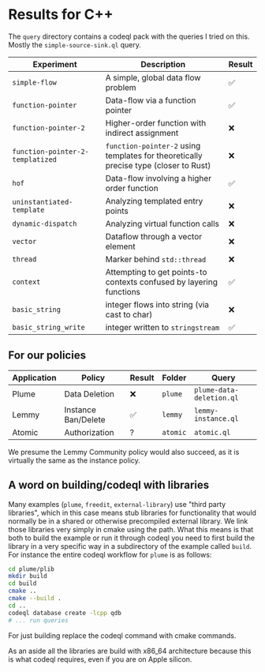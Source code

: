 # Results for C++

The `query` directory contains a codeql pack with the queries I tried on this.
Mostly the `simple-source-sink.ql` query.

| Experiment | Description | Result |
|-|-|-|
| `simple-flow` | A simple, global data flow problem | ✅ |
| `function-pointer` | Data-flow via a function pointer | ✅ |
| `function-pointer-2` | Higher-order function with indirect assignment | ❌ |
| `function-pointer-2-templatized` | `function-pointer-2` using templates for theoretically precise type (closer to Rust) | ❌ |
| `hof` | Data-flow involving a higher order function | ✅ |
| `uninstantiated-template` | Analyzing templated entry points | ❌ |
| `dynamic-dispatch` | Analyzing virtual function calls | ❌ |
| `vector` | Dataflow through a vector element | ❌ |
| `thread` | Marker behind `std::thread` | ❌ |
| `context` | Attempting to get points-to contexts confused by layering functions | ✅ |
| `basic_string` | integer flows into string (via cast to char) | ❌ |
| `basic_string_write` | integer written to `stringstream` | ✅ |

## For our policies

| Application | Policy | Result | Folder | Query |
|-|-|-|-|-|
| Plume | Data Deletion | ❌ | `plume` | `plume-data-deletion.ql` |
| Lemmy | Instance Ban/Delete | ✅ | `lemmy` | `lemmy-instance.ql` |
| Atomic | Authorization | ? | `atomic` | `atomic.ql` |

We presume the Lemmy Community policy would also succeed, as it is virtually the
same as the instance policy.

## A word on building/codeql with libraries 

Many examples (`plume`, `freedit`, `external-library`) use "third party
libraries", which in this case means stub libraries for functionality that would
normally be in a shared or otherwise precompiled external library. We link
those libraries very simply in cmake using the path. What this means is that
both to build the example or run it through codeql you need to first build the
library in a very specific way in a subdirectory of the example called `build`.
For instance the entire codeql workflow for `plume` is as follows:

```sh
cd plume/plib
mkdir build
cd build
cmake ..
cmake --build .
cd ..
codeql database create -lcpp qdb 
# ... run queries
```

For just building replace the codeql command with cmake commands.

As an aside all the libraries are build with x86_64 architecture because this is
what codeql requires, even if you are on Apple silicon.